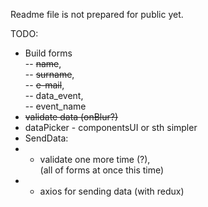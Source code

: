 Readme file is not prepared for public yet.

TODO:
- Build forms   
    -- ~~name~~,    
    -- ~~surname~~,  
    -- ~~e-mail~~,  
    -- data_event,  
    -- event_name
- ~~validate data (onBlur?)~~
- dataPicker - componentsUI or sth simpler
- SendData:
- - validate one more time (?),  
 (all of forms at once this time)
- - axios for sending data (with redux)


#
